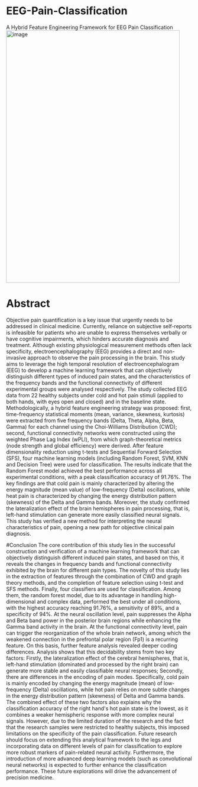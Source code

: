 # EEG-Pain-Classification
A Hybrid Feature Engineering Framework for EEG Pain Classification
<img width="469" height="683" alt="image" src="https://github.com/user-attachments/assets/a42f1ed8-ee24-445a-a640-7f0a45b2c9e7" />


# Abstract
Objective pain quantification is a key issue that urgently needs to be addressed in clinical medicine. Currently, reliance on subjective self-reports is infeasible for patients who are unable to express themselves verbally or have cognitive impairments, which hinders accurate diagnosis and treatment. Although existing physiological measurement methods often lack specificity, electroencephalography (EEG) provides a direct and non-invasive approach to observe the pain processing in the brain. This study aims to leverage the high temporal resolution of electroencephalogram (EEG) to develop a machine learning framework that can objectively distinguish different types of induced pain states, and the characteristics of the frequency bands and the functional connectivity of different experimental groups were analysed respectively. The study collected EEG data from 22 healthy subjects under cold and hot pain stimuli (applied to both hands, with eyes open and closed) and in the baseline state. Methodologically, a hybrid feature engineering strategy was proposed: first, time-frequency statistical moments (mean, variance, skewness, kurtosis) were extracted from five frequency bands (Delta, Theta, Alpha, Beta, Gamma) for each channel using the Choi-Williams Distribution (CWD); second, functional connectivity networks were constructed using the weighted Phase Lag Index (wPLI), from which graph-theoretical metrics (node strength and global efficiency) were derived. After feature dimensionality reduction using t-tests and Sequential Forward Selection (SFS), four machine learning models (including Random Forest, SVM, KNN and Decision Tree) were used for classification. The results indicate that the Random Forest model achieved the best performance across all experimental conditions, with a peak classification accuracy of 91.76%. The key findings are that cold pain is mainly characterized by altering the energy magnitude (mean value) of low-frequency (Delta) oscillations, while heat pain is characterized by changing the energy distribution pattern (skewness) of the Delta and Gamma bands. Moreover, the study confirmed the lateralization effect of the brain hemispheres in pain processing, that is, left-hand stimulation can generate more easily classified neural signals. This study has verified a new method for interpreting the neural characteristics of pain, opening a new path for objective clinical pain diagnosis.

#Conclusion
The core contribution of this study lies in the successful construction and verification of a machine learning framework that can objectively distinguish different induced pain states, and based on this, it reveals the changes in frequency bands and functional connectivity exhibited by the brain for different pain types. The novelty of this study lies in the extraction of features through the combination of CWD and graph theory methods, and the completion of feature selection using t-test and SFS methods. Finally, four classifiers are used for classification. Among them, the random forest model, due to its advantage in handling high-dimensional and complex data, performed the best under all conditions, with the highest accuracy reaching 91.76%, a sensitivity of 89%, and a specificity of 94%. At the neural oscillation level, pain suppresses the Alpha and Beta band power in the posterior brain regions while enhancing the Gamma band activity in the brain. At the functional connectivity level, pain can trigger the reorganization of the whole brain network, among which the weakened connection in the prefrontal polar region (Fp1) is a recurring feature. On this basis, further feature analysis revealed deeper coding differences. Analysis shows that this decidability stems from two key factors: Firstly, the lateralization effect of the cerebral hemispheres, that is, left-hand stimulation (dominated and processed by the right brain) can generate more stable and easily classifiable neural responses; Secondly, there are differences in the encoding of pain modes. Specifically, cold pain is mainly encoded by changing the energy magnitude (mean) of low-frequency (Delta) oscillations, while hot pain relies on more subtle changes in the energy distribution pattern (skewness) of Delta and Gamma bands. The combined effect of these two factors also explains why the classification accuracy of the right hand's hot pain state is the lowest, as it combines a weaker hemispheric response with more complex neural signals.
	However, due to the limited duration of the research and the fact that the research samples were restricted to healthy subjects, this imposed limitations on the specificity of the pain classification. Future research should focus on extending this analytical framework to the legs and incorporating data on different levels of pain for classification to explore more robust markers of pain-related neural activity. Furthermore, the introduction of more advanced deep learning models (such as convolutional neural networks) is expected to further enhance the classification performance. These future explorations will drive the advancement of precision medicine.
